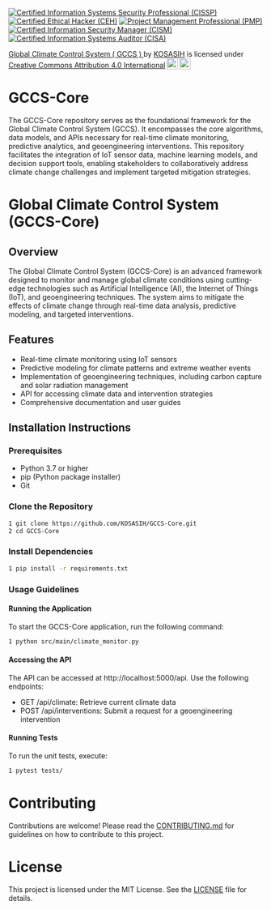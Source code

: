 [![Certified Information Systems Security Professional (CISSP)](https://img.shields.io/badge/CISSP-Certified-0072C6?style=flat&logo=isc2)](https://www.isc2.org/Certifications/CISSP)
[![Certified Ethical Hacker (CEH)](https://img.shields.io/badge/CEH-Certified-0072C6?style=flat&logo=ec-council)](https://www.eccouncil.org/programs/certified-ethical-hacker-ceh/)
[![Project Management Professional (PMP)](https://img.shields.io/badge/PMP-Certified-0072C6?style=flat&logo=pmi)](https://www.pmi.org/certifications/project-management-pmp)
[![Certified Information Security Manager (CISM)](https://img.shields.io/badge/CISM-Certified-0072C6?style=flat&logo=isaca)](https://www.isaca.org/credentialing/cism)
[![Certified Information Systems Auditor (CISA)](https://img.shields.io/badge/CISA-Certified-0072C6?style=flat&logo=isaca)](https://www.isaca.org/credentialing/cisa)

<p xmlns:cc="http://creativecommons.org/ns#" xmlns:dct="http://purl.org/dc/terms/"><a property="dct:title" rel="cc:attributionURL" href="https://github.com/KOSASIH/GCCS-Core">Global Climate Control System ( GCCS ) </a> by <a rel="cc:attributionURL dct:creator" property="cc:attributionName" href="https://www.linkedin.com/in/kosasih-81b46b5a">KOSASIH</a> is licensed under <a href="https://creativecommons.org/licenses/by/4.0/?ref=chooser-v1" target="_blank" rel="license noopener noreferrer" style="display:inline-block;">Creative Commons Attribution 4.0 International<img style="height:22px!important;margin-left:3px;vertical-align:text-bottom;" src="https://mirrors.creativecommons.org/presskit/icons/cc.svg?ref=chooser-v1" alt=""><img style="height:22px!important;margin-left:3px;vertical-align:text-bottom;" src="https://mirrors.creativecommons.org/presskit/icons/by.svg?ref=chooser-v1" alt=""></a></p>

# GCCS-Core
The GCCS-Core repository serves as the foundational framework for the Global Climate Control System (GCCS). It encompasses the core algorithms, data models, and APIs necessary for real-time climate monitoring, predictive analytics, and geoengineering interventions. This repository facilitates the integration of IoT sensor data, machine learning models, and decision support tools, enabling stakeholders to collaboratively address climate change challenges and implement targeted mitigation strategies.

# Global Climate Control System (GCCS-Core)

## Overview
The Global Climate Control System (GCCS-Core) is an advanced framework designed to monitor and manage global climate conditions using cutting-edge technologies such as Artificial Intelligence (AI), the Internet of Things (IoT), and geoengineering techniques. The system aims to mitigate the effects of climate change through real-time data analysis, predictive modeling, and targeted interventions.

## Features
- Real-time climate monitoring using IoT sensors
- Predictive modeling for climate patterns and extreme weather events
- Implementation of geoengineering techniques, including carbon capture and solar radiation management
- API for accessing climate data and intervention strategies
- Comprehensive documentation and user guides

## Installation Instructions

### Prerequisites
- Python 3.7 or higher
- pip (Python package installer)
- Git

### Clone the Repository
```bash
1 git clone https://github.com/KOSASIH/GCCS-Core.git
2 cd GCCS-Core
```

### Install Dependencies
```bash
1 pip install -r requirements.txt
```

### Usage Guidelines

#### Running the Application

To start the GCCS-Core application, run the following command:

```bash
1 python src/main/climate_monitor.py
```

#### Accessing the API

The API can be accessed at http://localhost:5000/api. Use the following endpoints:

- GET /api/climate: Retrieve current climate data
- POST /api/interventions: Submit a request for a geoengineering intervention

#### Running Tests

To run the unit tests, execute:

```bash
1 pytest tests/
```

# Contributing
Contributions are welcome! Please read the [CONTRIBUTING.md](CONTRIBUTING.md) for guidelines on how to contribute to this project.

# License
This project is licensed under the MIT License. See the [LICENSE](LICENSE) file for details.

